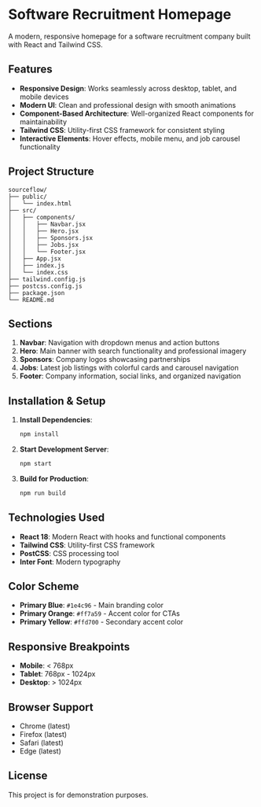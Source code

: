 # Software Recruitment Homepage

A modern, responsive homepage for a software recruitment company built with React and Tailwind CSS.

## Features

- **Responsive Design**: Works seamlessly across desktop, tablet, and mobile devices
- **Modern UI**: Clean and professional design with smooth animations
- **Component-Based Architecture**: Well-organized React components for maintainability
- **Tailwind CSS**: Utility-first CSS framework for consistent styling
- **Interactive Elements**: Hover effects, mobile menu, and job carousel functionality

## Project Structure

```
sourceflow/
├── public/
│   └── index.html
├── src/
│   ├── components/
│   │   ├── Navbar.jsx
│   │   ├── Hero.jsx
│   │   ├── Sponsors.jsx
│   │   ├── Jobs.jsx
│   │   └── Footer.jsx
│   ├── App.jsx
│   ├── index.js
│   └── index.css
├── tailwind.config.js
├── postcss.config.js
├── package.json
└── README.md
```

## Sections

1. **Navbar**: Navigation with dropdown menus and action buttons
2. **Hero**: Main banner with search functionality and professional imagery
3. **Sponsors**: Company logos showcasing partnerships
4. **Jobs**: Latest job listings with colorful cards and carousel navigation
5. **Footer**: Company information, social links, and organized navigation

## Installation & Setup

1. **Install Dependencies**:
   ```bash
   npm install
   ```

2. **Start Development Server**:
   ```bash
   npm start
   ```

3. **Build for Production**:
   ```bash
   npm run build
   ```

## Technologies Used

- **React 18**: Modern React with hooks and functional components
- **Tailwind CSS**: Utility-first CSS framework
- **PostCSS**: CSS processing tool
- **Inter Font**: Modern typography

## Color Scheme

- **Primary Blue**: `#1e4c96` - Main branding color
- **Primary Orange**: `#ff7a59` - Accent color for CTAs
- **Primary Yellow**: `#ffd700` - Secondary accent color

## Responsive Breakpoints

- **Mobile**: < 768px
- **Tablet**: 768px - 1024px  
- **Desktop**: > 1024px

## Browser Support

- Chrome (latest)
- Firefox (latest)
- Safari (latest)
- Edge (latest)

## License

This project is for demonstration purposes. 